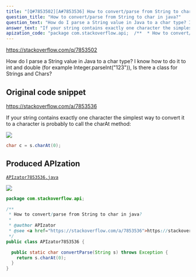 ```yaml
---
title: "[Q#7853502][A#7853536] How to convert/parse from String to char in java?"
question_title: "How to convert/parse from String to char in java?"
question_text: "How do I parse a String value in Java to a char type? I know how to do it to int and double (for example Integer.parseInt(\"123\")), Is there a class for Strings and Chars?"
answer_text: "If your string contains exactly one character the simplest way to convert it to a character is probably to call the charAt method:"
apization_code: "package com.stackoverflow.api;  /**  * How to convert/parse from String to char in java?  *  * @author APIzator  * @see <a href=\"https://stackoverflow.com/a/7853536\">https://stackoverflow.com/a/7853536</a>  */ public class APIzator7853536 {    public static char convertParse(String s) throws Exception {     return s.charAt(0);   } }"
---
```


https://stackoverflow.com/q/7853502

How do I parse a String value in Java to a char type?
I know how to do it to int and double (for example Integer.parseInt(&quot;123&quot;)), Is there a class for Strings and Chars?



## Original code snippet

https://stackoverflow.com/a/7853536

If your string contains exactly one character the simplest way to convert it to a character is probably to call the charAt method:

<div class="code-logo"><img src="/stackoverflow.png" /></div>

```java
char c = s.charAt(0);
```

## Produced APIzation

[`APIzator7853536.java`](https://github.com/pasqualesalza/apization-temp/raw/main/data/search/APIzator7853536.java)

<div class="code-logo"><img src="/apizator.png" /></div>

```java
package com.stackoverflow.api;

/**
 * How to convert/parse from String to char in java?
 *
 * @author APIzator
 * @see <a href="https://stackoverflow.com/a/7853536">https://stackoverflow.com/a/7853536</a>
 */
public class APIzator7853536 {

  public static char convertParse(String s) throws Exception {
    return s.charAt(0);
  }
}

```